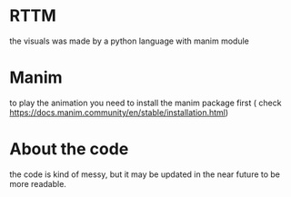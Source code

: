 # RTTM
the visuals was made by a python language with manim module 
# Manim 
to play the animation you need to install the manim package first ( check https://docs.manim.community/en/stable/installation.html)

# About the code
the code is kind of messy, but it may be updated in the near future to be more readable.
